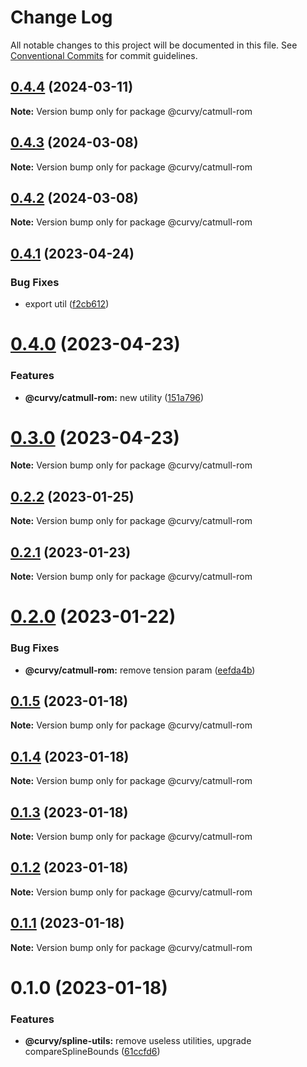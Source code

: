# Change Log

All notable changes to this project will be documented in this file.
See [Conventional Commits](https://conventionalcommits.org) for commit guidelines.

## [0.4.4](https://github.com/tkofh/curvy/compare/@curvy/catmull-rom@0.4.3...@curvy/catmull-rom@0.4.4) (2024-03-11)

**Note:** Version bump only for package @curvy/catmull-rom





## [0.4.3](https://github.com/tkofh/curvy/compare/@curvy/catmull-rom@0.4.2...@curvy/catmull-rom@0.4.3) (2024-03-08)

**Note:** Version bump only for package @curvy/catmull-rom





## [0.4.2](https://github.com/tkofh/curvy/compare/@curvy/catmull-rom@0.4.1...@curvy/catmull-rom@0.4.2) (2024-03-08)

**Note:** Version bump only for package @curvy/catmull-rom





## [0.4.1](https://github.com/tkofh/curvy/compare/@curvy/catmull-rom@0.4.0...@curvy/catmull-rom@0.4.1) (2023-04-24)

### Bug Fixes

- export util ([f2cb612](https://github.com/tkofh/curvy/commit/f2cb6122e5b3fc9ba106a4ee41afb13b1a6f125a))

# [0.4.0](https://github.com/tkofh/curvy/compare/@curvy/catmull-rom@0.3.0...@curvy/catmull-rom@0.4.0) (2023-04-23)

### Features

- **@curvy/catmull-rom:** new utility ([151a796](https://github.com/tkofh/curvy/commit/151a7962862fc7343208da0c26e795b9b17b5efc))

# [0.3.0](https://github.com/tkofh/curvy/compare/@curvy/catmull-rom@0.2.2...@curvy/catmull-rom@0.3.0) (2023-04-23)

**Note:** Version bump only for package @curvy/catmull-rom

## [0.2.2](https://github.com/tkofh/curvy/compare/@curvy/catmull-rom@0.2.1...@curvy/catmull-rom@0.2.2) (2023-01-25)

**Note:** Version bump only for package @curvy/catmull-rom

## [0.2.1](https://github.com/tkofh/curvy/compare/@curvy/catmull-rom@0.2.0...@curvy/catmull-rom@0.2.1) (2023-01-23)

**Note:** Version bump only for package @curvy/catmull-rom

# [0.2.0](https://github.com/tkofh/curvy/compare/@curvy/catmull-rom@0.1.5...@curvy/catmull-rom@0.2.0) (2023-01-22)

### Bug Fixes

- **@curvy/catmull-rom:** remove tension param ([eefda4b](https://github.com/tkofh/curvy/commit/eefda4b1a825b4c7b3e86a658d0aa320c56de01c))

## [0.1.5](https://github.com/tkofh/curvy/compare/@curvy/catmull-rom@0.1.4...@curvy/catmull-rom@0.1.5) (2023-01-18)

**Note:** Version bump only for package @curvy/catmull-rom

## [0.1.4](https://github.com/tkofh/curvy/compare/@curvy/catmull-rom@0.1.3...@curvy/catmull-rom@0.1.4) (2023-01-18)

**Note:** Version bump only for package @curvy/catmull-rom

## [0.1.3](https://github.com/tkofh/curvy/compare/@curvy/catmull-rom@0.1.2...@curvy/catmull-rom@0.1.3) (2023-01-18)

**Note:** Version bump only for package @curvy/catmull-rom

## [0.1.2](https://github.com/tkofh/curvy/compare/@curvy/catmull-rom@0.1.1...@curvy/catmull-rom@0.1.2) (2023-01-18)

**Note:** Version bump only for package @curvy/catmull-rom

## [0.1.1](https://github.com/tkofh/curvy/compare/@curvy/catmull-rom@0.1.0...@curvy/catmull-rom@0.1.1) (2023-01-18)

**Note:** Version bump only for package @curvy/catmull-rom

# 0.1.0 (2023-01-18)

### Features

- **@curvy/spline-utils:** remove useless utilities, upgrade compareSplineBounds ([61ccfd6](https://github.com/tkofh/curvy/commit/61ccfd6f143ca3de1f6aa4c09c15256427dab257))
